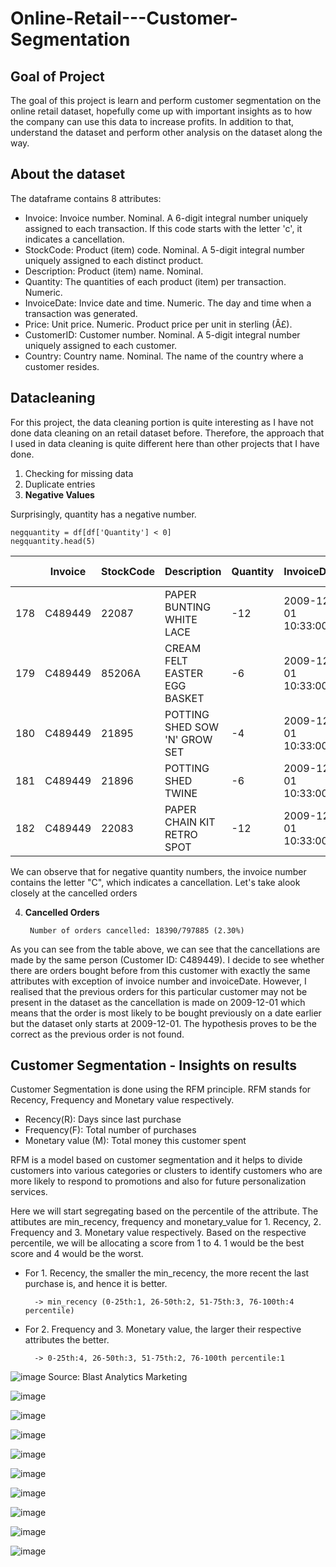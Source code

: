 # Online-Retail---Customer-Segmentation

## **Goal of Project**

The goal of this project is learn and perform customer segmentation on the online retail dataset, hopefully come up with important insights as to how the company can use this data to increase profits. In addition to that, understand the dataset and perform other analysis on the dataset along the way.

## **About the dataset**
The dataframe contains 8 attributes:
* Invoice: Invoice number. Nominal. A 6-digit integral number uniquely assigned to each transaction. If this code starts with the letter 'c', it indicates a cancellation.
* StockCode: Product (item) code. Nominal. A 5-digit integral number uniquely assigned to each distinct product.
* Description: Product (item) name. Nominal.
* Quantity: The quantities of each product (item) per transaction. Numeric.
* InvoiceDate: Invice date and time. Numeric. The day and time when a transaction was generated.
* Price: Unit price. Numeric. Product price per unit in sterling (Â£).
* CustomerID: Customer number. Nominal. A 5-digit integral number uniquely assigned to each customer.
* Country: Country name. Nominal. The name of the country where a customer resides.

## **Datacleaning**
For this project, the data cleaning portion is quite interesting as I have not done data cleaning on an retail dataset before. Therefore, the approach that I used in data cleaning is quite different here than other projects that I have done.

1) Checking for missing data
2) Duplicate entries 
3) **Negative Values**

Surprisingly, quantity has a negative number.

    negquantity = df[df['Quantity'] < 0]
    negquantity.head(5)
    

|  | Invoice  | StockCode | Description | Quantity | InvoiceDate | Price | Customer ID | Country |
| --- | --- | --- | --- | --- | --- | --- | --- | --- |
| 178 | C489449 | 22087 | PAPER BUNTING WHITE LACE | -12 | 2009-12-01 10:33:00 | 2.95 | 16321.0 | Australia |
| 179 | C489449 | 85206A | CREAM FELT EASTER EGG BASKET | -6 | 2009-12-01 10:33:00 | 1.65 | 16321.0 | Australia |
| 180 | C489449 | 21895 | POTTING SHED SOW 'N' GROW SET | -4 | 2009-12-01 10:33:00 | 4.25 | 16321.0 | Australia |
| 181 | C489449 | 21896 | POTTING SHED TWINE | -6 | 2009-12-01 10:33:00 | 4.25 | 16321.0 | Australia |
| 182 | C489449 | 22083 | PAPER CHAIN KIT RETRO SPOT | -12 | 2009-12-01 10:33:00 | 2.95 | 16321.0 | Australia |

We can observe that for negative quantity numbers, the invoice number contains the letter "C", which indicates a cancellation. Let's take alook closely at the cancelled  orders

4) **Cancelled Orders**

        Number of orders cancelled: 18390/797885 (2.30%) 
        
As you can see from the table above, we can see that the cancellations are made by the same person (Customer ID: C489449). I decide to see whether there are orders bought before from this customer with exactly the same attributes with exception of invoice number and invoiceDate. However, I realised that the previous orders for this particular customer may not be present in the dataset as the cancellation is made on 2009-12-01 which means that the order is most likely to be bought previously on a date earlier but the dataset only starts at 2009-12-01. The hypothesis proves to be the correct as the previous order is not found.


## **Customer Segmentation - Insights on results**
Customer Segmentation is done using the RFM principle. RFM stands for Recency, Frequency and Monetary value respectively.

* Recency(R): Days since last purchase
* Frequency(F): Total number of purchases
* Monetary value (M): Total money this customer spent

RFM is a model based on customer segmentation and it helps to divide customers into various categories or clusters to identify customers who are more likely to respond to promotions and also for future personalization services.

<insert graphs>
  
Here we will start segregating based on the percentile of the attribute. The attibutes are min_recency, frequency and monetary_value for 1. Recency, 2. Frequency and 3. Monetary value respectively. Based on the respective percentile, we will be allocating a score from 1 to 4. 1 would be the best score and 4 would be the worst.

* For 1. Recency, the smaller the min_recency, the more recent the last purchase is, and hence it is better. 

        -> min_recency (0-25th:1, 26-50th:2, 51-75th:3, 76-100th:4 percentile)

* For 2. Frequency and 3. Monetary value, the larger their respective attributes the better.

        -> 0-25th:4, 26-50th:3, 51-75th:2, 76-100th percentile:1 
        
<insert graphs>
  
![image](https://user-images.githubusercontent.com/42713212/103103708-e7cff300-465d-11eb-8dd3-8c25e1a3c9fe.png)
Source: Blast Analytics Marketing

![image](https://user-images.githubusercontent.com/42713212/103103505-780d3880-465c-11eb-9230-e4e71375c4ef.png)

![image](https://user-images.githubusercontent.com/42713212/103103526-94a97080-465c-11eb-9866-4d17cad7fdb0.png)

![image](https://user-images.githubusercontent.com/42713212/103103532-9d9a4200-465c-11eb-9708-1d27a57cfcc6.png)

![image](https://user-images.githubusercontent.com/42713212/103103537-a559e680-465c-11eb-87d4-8f93e68ef383.png)

![image](https://user-images.githubusercontent.com/42713212/103103541-ad198b00-465c-11eb-862e-c1306380ef61.png)

![image](https://user-images.githubusercontent.com/42713212/103103550-ba367a00-465c-11eb-822b-8c70e3bbd43c.png)

![image](https://user-images.githubusercontent.com/42713212/103103557-c1f61e80-465c-11eb-835a-2afa47fc6532.png)

![image](https://user-images.githubusercontent.com/42713212/103103562-ca4e5980-465c-11eb-8de3-01dc1cea2d19.png)

![image](https://user-images.githubusercontent.com/42713212/103103582-e9e58200-465c-11eb-867f-0e164e0bae6e.png)
